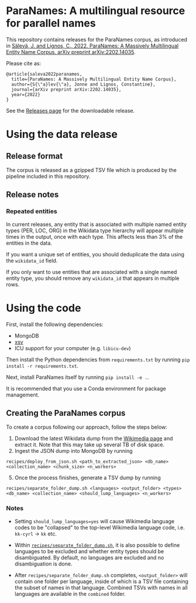 # ParaNames: A multilingual resource for parallel names

This repository contains releases for the ParaNames corpus, as introduced in
[Sälevä, J. and Lignos, C., 2022. ParaNames: A Massively Multilingual Entity Name Corpus. arXiv preprint arXiv:2202.14035](https://arxiv.org/abs/2202.14035).

Please cite as:
```
@article{saleva2022paranames,
  title={ParaNames: A Massively Multilingual Entity Name Corpus},
  author={S{\"a}lev{\"a}, Jonne and Lignos, Constantine},
  journal={arXiv preprint arXiv:2202.14035},
  year={2022}
}
```

See the [Releases page](https://github.com/bltlab/paranames/releases) for the downloadable release.

# Using the data release

## Release format

The corpus is released as a gzipped TSV file which is produced by the pipeline included in this repository.

## Release notes

### Repeated entities

In current releases, any entity that is associated with multiple named entity types (PER, LOC, ORG) in the Wikidata type hierarchy will appear multiple times in the output, once with each type. This affects less than 3% of the entities in the data.

If you want a unique set of entities, you should deduplicate the data using the `wikidata_id` field.

If you only want to use entities that are associated with a single named entity type, you should remove any `wikidata_id` that appears in multiple rows.


# Using the code

First, install the following dependencies:

- MongoDB
- [xsv](https://github.com/BurntSushi/xsv)
- ICU support for your computer (e.g. `libicu-dev`)

Then install the Python dependencies from `requirements.txt` by running `pip install -r requirements.txt`.

Next, install ParaNames itself by running `pip install -e .`. 

It is recommended that you use a Conda environment for package management.

## Creating the ParaNames corpus

To create a corpus following our approach, follow the steps below: 

1. Download the latest Wikidata dump from the [Wikimedia page](https://dumps.wikimedia.org/wikidatawiki/entities/) and extract it. Note that this may take up several TB of disk space.
2. Ingest the JSON dump into MongoDB by running 

```
recipes/deploy_from_json.sh <path_to_extracted_json> <db_name> <collection_name> <chunk_size> <n_workers>
```
5. Once the process finishes, generate a TSV dump by running 

```
recipes/separate_folder_dump.sh <languages> <output_folder> <types> <db_name> <collection_name> <should_lump_languages> <n_workers>
```

### Notes

- Setting `should_lump_languages=yes` will cause Wikimedia language codes to be "collapsed" to the top-level Wikimedia language code, i.e. `kk-cyrl` -> `kk` etc.

- Within [`recipes/separate_folder_dump.sh`](https://github.com/bltlab/paranames/blob/main/recipes/separate_folder_dump.sh), it is also possible to define languages to be excluded and whether entity types should be disambiguated. By default, no languages are excluded and no disambiguation is done.

- After `recipes/separate_folder_dump.sh` completes, `<output_folder>` will contain one folder per language, inside of which is a TSV file containing the subset of names in that language. Combined TSVs with names in all languages are available in the `combined` folder. 
